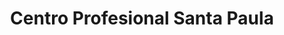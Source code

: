 ---
title: "Centro Profesional Santa Paula"
url: /caracas/centro-profesional-santa-paula/
shop: Einkaufszentrum
---